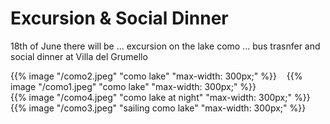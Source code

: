 # Excursion \& Social Dinner
18th of June there will be ...
excursion on the lake como ...
bus trasnfer and social dinner at Villa del Grumello

{{% image "/como2.jpeg" "como lake" "max-width: 300px;" %}} &nbsp;&nbsp; {{% image "/como1.jpeg" "como lake" "max-width: 300px;" %}}  <br>
{{% image "/como4.jpeg" "como lake at night" "max-width: 300px;" %}}&nbsp;&nbsp; {{% image "/como3.jpeg" "sailing como lake" "max-width: 300px;" %}} 

<!-- {{< figure
  src="/como1.jpeg"
  caption="Como Lake from Villa del Grumello"
>}} &nbsp;&nbsp;
{{< figure
  src="/como2.jpeg"
  caption="Como Lake"
>}}
{{< figure
  src="/como3.jpeg"
  caption="Sailing Como Lake"
>}}  &nbsp;&nbsp;
{{< figure
  src="/images/examples/zion-national-park.jpg"
  caption="Como Lake at Night"
>}} -->


